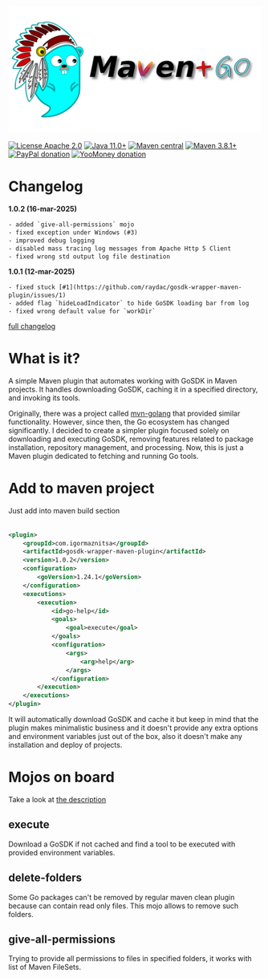 ![mvn-golang](assets/git_banner.png)

[![License Apache 2.0](https://img.shields.io/badge/license-Apache%20License%202.0-green.svg)](http://www.apache.org/licenses/LICENSE-2.0)
[![Java 11.0+](https://img.shields.io/badge/java-11.0%2b-green.svg)](http://www.oracle.com/technetwork/java/javase/downloads/index.html)
[![Maven central](https://maven-badges.herokuapp.com/maven-central/com.igormaznitsa/gosdk-wrapper-maven-plugin/badge.svg)](http://search.maven.org/#artifactdetails|com.igormaznitsa|gosdk-wrapper-maven-plugin|1.0.2|jar)
[![Maven 3.8.1+](https://img.shields.io/badge/maven-3.8.1%2b-green.svg)](https://maven.apache.org/)
[![PayPal donation](https://img.shields.io/badge/donation-PayPal-cyan.svg)](https://www.paypal.com/cgi-bin/webscr?cmd=_s-xclick&hosted_button_id=AHWJHJFBAWGL2)
[![YooMoney donation](https://img.shields.io/badge/donation-Yoo.money-blue.svg)](https://yoomoney.ru/to/41001158080699)

# Changelog

__1.0.2 (16-mar-2025)__

    - added `give-all-permissions` mojo
    - fixed exception under Windows (#3)
    - improved debug logging
    - disabled mass tracing log messages from Apache Http 5 Client
    - fixed wrong std output log file destination

__1.0.1 (12-mar-2025)__

    - fixed stuck [#1](https://github.com/raydac/gosdk-wrapper-maven-plugin/issues/1)
    - added flag `hideLoadIndicator` to hide GoSDK loading bar from log
    - fixed wrong default value for `workDir`

[full changelog](https://github.com/raydac/gosdk-wrapper-maven-plugin/blob/master/CHANGELOG.md)

# What is it?

A simple Maven plugin that automates working with GoSDK in Maven projects. It handles downloading GoSDK, caching it in a
specified directory, and invoking its tools.

Originally, there was a project called [mvn-golang](https://github.com/raydac/mvn-golang) that provided similar
functionality. However, since then, the Go ecosystem has changed significantly. I decided to create a simpler plugin
focused solely on downloading and executing GoSDK, removing features related to package installation, repository
management, and processing. Now, this is just a Maven plugin dedicated to fetching and running Go tools.

# Add to maven project

Just add into maven build section

```xml

<plugin>
    <groupId>com.igormaznitsa</groupId>
    <artifactId>gosdk-wrapper-maven-plugin</artifactId>
    <version>1.0.2</version>
    <configuration>
        <goVersion>1.24.1</goVersion>
    </configuration>
    <executions>
        <execution>
            <id>go-help</id>
            <goals>
                <goal>execute</goal>
            </goals>
            <configuration>
                <args>
                    <arg>help</arg>
                </args>
            </configuration>
        </execution>
    </executions>
</plugin>
```

It will automatically download GoSDK and cache it but keep in mind that the plugin makes minimalistic business and it
doesn't provide any extra options and environment variables just out of the box, also it doesn't make any installation
and deploy of
projects.

# Mojos on board

Take a look
at [the description](https://html-preview.github.io/?url=https://github.com/raydac/gosdk-wrapper-maven-plugin/blob/main/mojo-doc-site/plugin-info.html)

## execute

Download a GoSDK if not cached and find a tool to be executed with provided environment variables.

## delete-folders

Some Go packages can't be removed by regular maven clean plugin because can contain read only files. This mojo allows to
remove such folders.

## give-all-permissions

Trying to provide all permissions to files in specified folders, it works with list of Maven FileSets.
